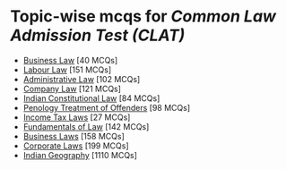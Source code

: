 # Topic-wise mcqs for *Common Law Admission Test (CLAT)*

- [Business Law](https://mcqmate.com/topic/business-law) [40 MCQs]
- [Labour Law](https://mcqmate.com/topic/labour-law) [151 MCQs]
- [Administrative Law](https://mcqmate.com/topic/administrative-law) [102 MCQs]
- [Company Law](https://mcqmate.com/topic/company-law) [121 MCQs]
- [Indian Constitutional Law](https://mcqmate.com/topic/indian-constitutional-law) [84 MCQs]
- [Penology Treatment of Offenders](https://mcqmate.com/topic/penology-treatment-of-offenders) [98 MCQs]
- [Income Tax Laws](https://mcqmate.com/topic/income-tax-laws) [27 MCQs]
- [Fundamentals of Law](https://mcqmate.com/topic/fundamentals-of-law) [142 MCQs]
- [Business Laws](https://mcqmate.com/topic/business-laws) [158 MCQs]
- [Corporate Laws](https://mcqmate.com/topic/corporate-laws) [199 MCQs]
- [Indian Geography](https://mcqmate.com/topic/indian-geography) [1110 MCQs]
